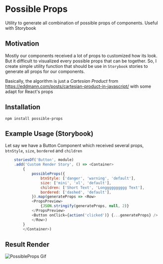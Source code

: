 # Possible Props
Utility to generate all combination of possible props of components. Useful with Storybook

## Motivation
Mostly our components received a lot of props to customized how its look. But it difficult to visualized every possible props that can be together. So, I create simple utility function that should be use in `Storybook` stories to generate all props for our components.

Basically, the algorithm is just a *Cartesian Product* from https://eddmann.com/posts/cartesian-product-in-javascript/ with some adapt for React's props

## Installation
```
npm install possible-props
```

## Example Usage (Storybook)
Let say we have a Button Component which received several props, `btnStyle`, `size`, `bordered` and `children`
```javascript
    storiesOf('Button', module)
    .add('Custom Render Story', () => <Container>
        {
            possibleProps({
                btnStyle: ['danger', 'warning', 'default'],
                size: ['mini', 'xl', 'default'],
                children: ['Short Text', 'Longggggggggg Text'],
                bordered: ['dashed', 'default'],
            }).map(generateProps => <Row>
            <PropsPreview>
                {JSON.stringify(generateProps, null, 2)}
            </PropsPreview>
            <Button onClick={action('clicked')} {...generateProps} />
            </Row>)
        }
        </Container>)
```

## Result Render
![PossibleProps Gif](https://media.giphy.com/media/3Mcy7HZ4YJD0bTkxSM/giphy.gif)
